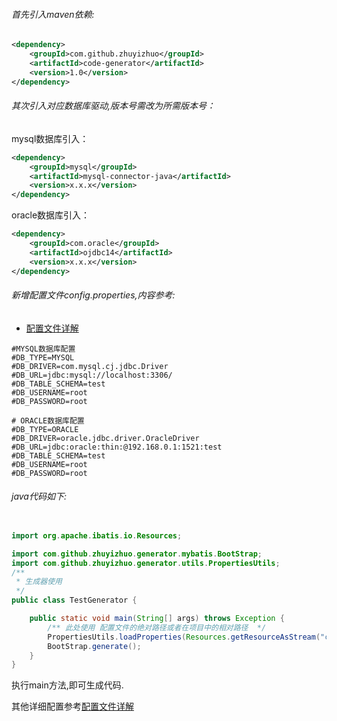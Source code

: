 ###### 首先引入maven依赖:

```xml
<dependency>
    <groupId>com.github.zhuyizhuo</groupId>
    <artifactId>code-generator</artifactId>
    <version>1.0</version>
</dependency>
```

###### 其次引入对应数据库驱动,版本号需改为所需版本号：

mysql数据库引入：

```xml
<dependency>
    <groupId>mysql</groupId>
    <artifactId>mysql-connector-java</artifactId>
    <version>x.x.x</version>
</dependency>
```

oracle数据库引入：

```xml
<dependency>
    <groupId>com.oracle</groupId>
    <artifactId>ojdbc14</artifactId>
    <version>x.x.x</version>
</dependency>
```

###### 新增配置文件config.properties,内容参考:

- [配置文件详解](config-v1.0.md)

```properties
#MYSQL数据库配置
#DB_TYPE=MYSQL
#DB_DRIVER=com.mysql.cj.jdbc.Driver
#DB_URL=jdbc:mysql://localhost:3306/
#DB_TABLE_SCHEMA=test
#DB_USERNAME=root
#DB_PASSWORD=root

# ORACLE数据库配置
#DB_TYPE=ORACLE
#DB_DRIVER=oracle.jdbc.driver.OracleDriver
#DB_URL=jdbc:oracle:thin:@192.168.0.1:1521:test
#DB_TABLE_SCHEMA=test
#DB_USERNAME=root
#DB_PASSWORD=root
```

###### java代码如下:

```java

import org.apache.ibatis.io.Resources;

import com.github.zhuyizhuo.generator.mybatis.BootStrap;
import com.github.zhuyizhuo.generator.utils.PropertiesUtils;
/**
 * 生成器使用
 */
public class TestGenerator {

	public static void main(String[] args) throws Exception {
		/** 此处使用 配置文件的绝对路径或者在项目中的相对路径  */
        PropertiesUtils.loadProperties(Resources.getResourceAsStream("config.properties"));
		BootStrap.generate();
	}
}
```

执行main方法,即可生成代码.

其他详细配置参考[配置文件详解](config-v1.0.md)
